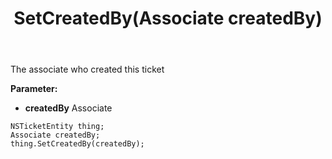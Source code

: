 ﻿---
uid: crmscript_ref_NSTicketEntity_SetCreatedBy
title: SetCreatedBy(Associate createdBy)
intellisense: NSTicketEntity.SetCreatedBy
keywords: NSTicketEntity, GetCreatedBy
so.topic: reference
---

The associate who created this ticket

**Parameter:** 
 - **createdBy** Associate

```crmscript
NSTicketEntity thing;
Associate createdBy;
thing.SetCreatedBy(createdBy);
```

